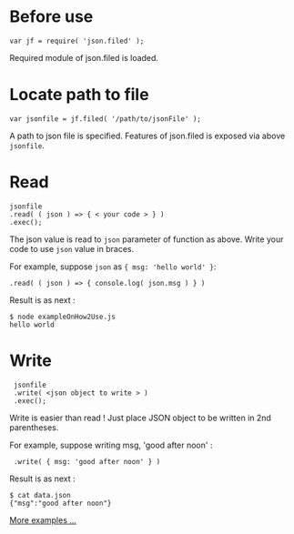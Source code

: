# Before use
    var jf = require( 'json.filed' );

Required module of json.filed is loaded.


# Locate path to file
    var jsonfile = jf.filed( '/path/to/jsonFile' );
   
A path to json file is specified.
Features of json.filed is exposed via above `jsonfile`.


# Read
    jsonfile
    .read( ( json ) => { < your code > } )
    .exec();

The json value is read to `json` parameter of function as above.
Write your code to use `json` value in braces.

For example, suppose `json` as `{ msg: 'hello world' }`:

    .read( ( json ) => { console.log( json.msg ) } )

Result is as next :

    $ node exampleOnHow2Use.js 
    hello world


# Write
     jsonfile
     .write( <json object to write > )
     .exec();

Write is easier than read !
Just place JSON object to be written in 2nd parentheses.

For example, suppose writing msg, 'good after noon' :

     .write( { msg: 'good after noon' } )
 
Result is as next :

    $ cat data.json 
    {"msg":"good after noon"}
    
    
[More examples ...](./examples.md)
